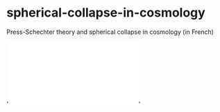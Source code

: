 # spherical-collapse-in-cosmology
Press-Schechter theory and spherical collapse in cosmology (in French) 

'![](file:///Users/braams92/Downloads/formation_hierarchique.pdf)'
